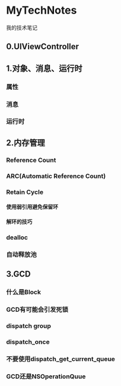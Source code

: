 # MyTechNotes
我的技术笔记
## 0.UIViewController

## 1.对象、消息、运行时
### 属性
### 消息
### 运行时

## 2.内存管理
### Reference Count
### ARC(Automatic Reference Count)
### Retain Cycle
#### 使用弱引用避免保留环
#### 解环的技巧
### dealloc
### 自动释放池

## 3.GCD
### 什么是Block
### GCD有可能会引发死锁
### dispatch group
### dispatch_once
### 不要使用dispatch_get_current_queue
### GCD还是NSOperationQuue
